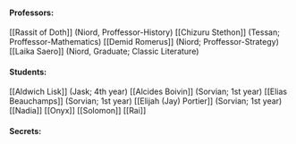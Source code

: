 

#### Professors:
[[Rassit of Doth]] (Niord, Proffessor-History)
[[Chizuru Stethon]] (Tessan; Proffessor-Mathematics)
[[Demid Romerus]] (Niord; Proffessor-Strategy)
[[Laika Saero]] (Niord, Graduate; Classic Literature)


#### Students:
[[Aldwich Lisk]] (Jask; 4th year)
[[Alcides Boivin]] (Sorvian; 1st year)
[[Elias Beauchamps]] (Sorvian; 1st year)
[[Elijah (Jay) Portier]] (Sorvian; 1st year)
[[Nadia]]
[[Onyx]]
[[Solomon]]
[[Rai]]

#### Secrets:

